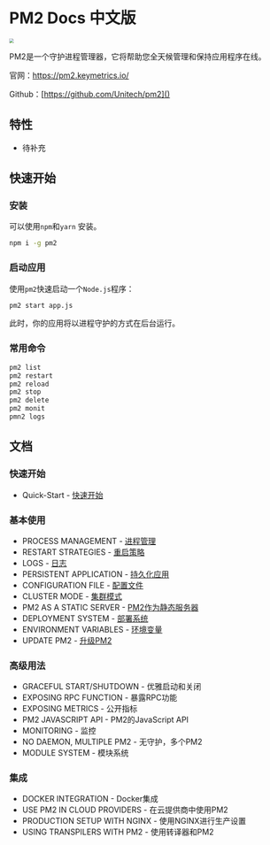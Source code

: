 # PM2 Docs 中文版

<img src="https://cdn.jsdelivr.net/gh/hsyq/assets/imgs/2022-04/pm2-v4.png" style="zoom:50%;" />



PM2是一个守护进程管理器，它将帮助您全天候管理和保持应用程序在线。

官网：https://pm2.keymetrics.io/

Github：[https://github.com/Unitech/pm2]()





## 特性

- 待补充



## 快速开始

### 安装

可以使用`npm`和`yarn` 安装。

```bash
npm i -g pm2
```



### 启动应用

使用`pm2`快速启动一个`Node.js`程序：

```bash
pm2 start app.js
```

此时，你的应用将以进程守护的方式在后台运行。





### 常用命令

```bash
pm2 list 
pm2 restart
pm2 reload
pm2 stop
pm2 delete
pm2 monit
pmn2 logs
```





## 文档

### 快速开始

- Quick-Start -  [快速开始](https://github.com/hsyq/pm2-docs-zh-CN/blob/master/docs/1.quickstart/1.%E5%BF%AB%E9%80%9F%E5%BC%80%E5%A7%8B.md)

### 基本使用

- PROCESS MANAGEMENT -  [进程管理](https://github.com/hsyq/pm2-docs-zh-CN/blob/master/docs/2.general/1.进程管理.md)
- RESTART STRATEGIES - [重启策略](https://github.com/hsyq/pm2-docs-zh-CN/blob/master/docs/2.general/2.重启策略.md)
- LOGS - [日志](https://github.com/hsyq/pm2-docs-zh-CN/blob/master/docs/2.general/3.日志.md)
- PERSISTENT APPLICATION - [持久化应用](https://github.com/hsyq/pm2-docs-zh-CN/blob/master/docs/2.general/4.持久化应用.md)
- CONFIGURATION FILE - [配置文件](https://github.com/hsyq/pm2-docs-zh-CN/blob/master/docs/2.general/5.配置文件.md)
- CLUSTER MODE - [集群模式](https://github.com/hsyq/pm2-docs-zh-CN/blob/master/docs/2.general/6.集群模式.md)
- PM2 AS A STATIC SERVER - [PM2作为静态服务器](https://github.com/hsyq/pm2-docs-zh-CN/blob/master/docs/2.general/7.PM25.com作为静态服务器.md)
- DEPLOYMENT SYSTEM - [部署系统](https://github.com/hsyq/pm2-docs-zh-CN/blob/master/docs/2.general/8.部署系统.md)
- ENVIRONMENT VARIABLES - [环境变量](https://github.com/hsyq/pm2-docs-zh-CN/blob/master/docs/2.general/9.环境变量.md)
- UPDATE PM2 - [升级PM2](https://github.com/hsyq/pm2-docs-zh-CN/blob/master/docs/2.general/10.升级PM2.md)

### 高级用法

- GRACEFUL START/SHUTDOWN - 优雅启动和关闭
- EXPOSING RPC FUNCTION - 暴露RPC功能
- EXPOSING METRICS - 公开指标 
- PM2 JAVASCRIPT API - PM2的JavaScript API
- MONITORING - 监控
- NO DAEMON, MULTIPLE PM2 - 无守护，多个PM2
- MODULE SYSTEM - 模块系统

### 集成

- DOCKER INTEGRATION - Docker集成
- USE PM2 IN CLOUD PROVIDERS - 在云提供商中使用PM2
- PRODUCTION SETUP WITH NGINX - 使用NGINX进行生产设置
- USING TRANSPILERS WITH PM2 - 使用转译器和PM2
